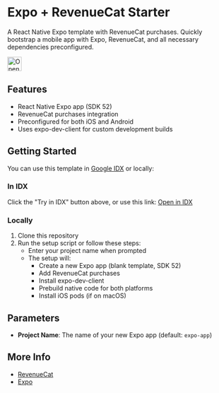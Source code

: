# Expo + RevenueCat Starter

A React Native Expo template with RevenueCat purchases. Quickly bootstrap a mobile app with Expo, RevenueCat, and all necessary dependencies preconfigured.

<a href="https://studio.firebase.google.com/import?url=https%3A%2F%2Fgithub.com%2Fplahteenlahti%2Ffirebase-studio-expo-purchases">
  <img
    height="32"
    alt="Open in Firebase Studio"
    src="https://cdn.firebasestudio.dev/btn/open_light_32.svg">
</a>

## Features

- React Native Expo app (SDK 52)
- RevenueCat purchases integration
- Preconfigured for both iOS and Android
- Uses expo-dev-client for custom development builds

## Getting Started

You can use this template in [Google IDX](https://idx.google.com/) or locally:

### In IDX

Click the "Try in IDX" button above, or use this link:
[Open in IDX](https://idx.google.com/new?template=https://github.com/revenuecat/firebase-studio-expo-purchases)

### Locally

1. Clone this repository
2. Run the setup script or follow these steps:
   - Enter your project name when prompted
   - The setup will:
     - Create a new Expo app (blank template, SDK 52)
     - Add RevenueCat purchases
     - Install expo-dev-client
     - Prebuild native code for both platforms
     - Install iOS pods (if on macOS)

## Parameters

- **Project Name**: The name of your new Expo app (default: `expo-app`)

## More Info

- [RevenueCat](https://revenuecat.com)
- [Expo](https://expo.dev)
